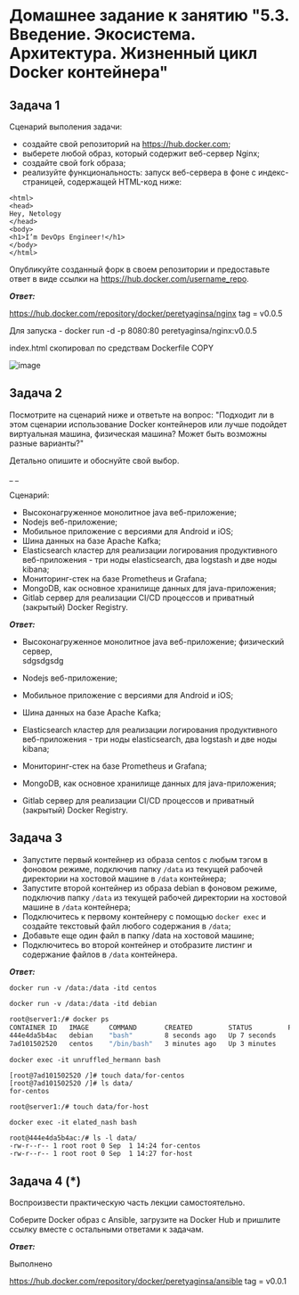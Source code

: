 # Домашнее задание к занятию "5.3. Введение. Экосистема. Архитектура. Жизненный цикл Docker контейнера"

## Задача 1

Сценарий выполения задачи:

+ создайте свой репозиторий на https://hub.docker.com;
+ выберете любой образ, который содержит веб-сервер Nginx;
+ создайте свой fork образа;
+ реализуйте функциональность: запуск веб-сервера в фоне с индекс-страницей, содержащей HTML-код ниже:

```
<html>
<head>
Hey, Netology
</head>
<body>
<h1>I’m DevOps Engineer!</h1>
</body>
</html>
```

Опубликуйте созданный форк в своем репозитории и предоставьте ответ в виде ссылки на https://hub.docker.com/username_repo.

***Ответ:***


https://hub.docker.com/repository/docker/peretyaginsa/nginx tag = v0.0.5

Для запуска - docker run -d -p 8080:80 peretyaginsa/nginx:v0.0.5

index.html скопировал по средствам Dockerfile COPY

![image](https://user-images.githubusercontent.com/106968319/187865804-b319bb3f-42d2-438b-a9b9-1120a60311bb.png)



## Задача 2
Посмотрите на сценарий ниже и ответьте на вопрос: "Подходит ли в этом сценарии использование Docker контейнеров или лучше подойдет виртуальная машина, физическая машина? Может быть возможны разные варианты?"

Детально опишите и обоснуйте свой выбор.

_ _

Сценарий:



+ Высоконагруженное монолитное java веб-приложение;
+ Nodejs веб-приложение;
+ Мобильное приложение c версиями для Android и iOS;
+ Шина данных на базе Apache Kafka;
+ Elasticsearch кластер для реализации логирования продуктивного веб-приложения - три ноды elasticsearch, два logstash и две ноды kibana;
+ Мониторинг-стек на базе Prometheus и Grafana;
+ MongoDB, как основное хранилище данных для java-приложения;
+ Gitlab сервер для реализации CI/CD процессов и приватный (закрытый) Docker Registry.

***Ответ:***


+ Высоконагруженное монолитное java веб-приложение;
физический сервер,  
sdgsdgsdg

+ Nodejs веб-приложение;


+ Мобильное приложение c версиями для Android и iOS;


+ Шина данных на базе Apache Kafka;


+ Elasticsearch кластер для реализации логирования продуктивного веб-приложения - три ноды elasticsearch, два logstash и две ноды kibana;


+ Мониторинг-стек на базе Prometheus и Grafana;


+ MongoDB, как основное хранилище данных для java-приложения;


+ Gitlab сервер для реализации CI/CD процессов и приватный (закрытый) Docker Registry.





## Задача 3


+ Запустите первый контейнер из образа centos c любым тэгом в фоновом режиме, подключив папку `/data` из текущей рабочей директории на хостовой машине в `/data` контейнера;
+ Запустите второй контейнер из образа debian в фоновом режиме, подключив папку `/data` из текущей рабочей директории на хостовой машине в `/data` контейнера;
+ Подключитесь к первому контейнеру с помощью `docker exec` и создайте текстовый файл любого содержания в `/data`;
+ Добавьте еще один файл в папку /data на хостовой машине;
+ Подключитесь во второй контейнер и отобразите листинг и содержание файлов в `/data` контейнера.


***Ответ:***

`docker run -v /data:/data -itd centos`

`docker run -v /data:/data -itd debian`

```bash
root@server1:/# docker ps
CONTAINER ID   IMAGE     COMMAND       CREATED         STATUS         PORTS     NAMES
444e4da5b4ac   debian    "bash"        8 seconds ago   Up 7 seconds             elated_nash
7ad101502520   centos    "/bin/bash"   3 minutes ago   Up 3 minutes             unruffled_hermann
```

`docker exec -it unruffled_hermann bash`

```
[root@7ad101502520 /]# touch data/for-centos
[root@7ad101502520 /]# ls data/
for-centos
```

`root@server1:/# touch data/for-host`


`docker exec -it elated_nash bash`

```
root@444e4da5b4ac:/# ls -l data/
-rw-r--r-- 1 root root 0 Sep  1 14:24 for-centos
-rw-r--r-- 1 root root 0 Sep  1 14:27 for-host
```


## Задача 4 (*)


Воспроизвести практическую часть лекции самостоятельно.

Соберите Docker образ с Ansible, загрузите на Docker Hub и пришлите ссылку вместе с остальными ответами к задачам.


***Ответ:***

Выполнено

https://hub.docker.com/repository/docker/peretyaginsa/ansible tag = v0.0.1


















